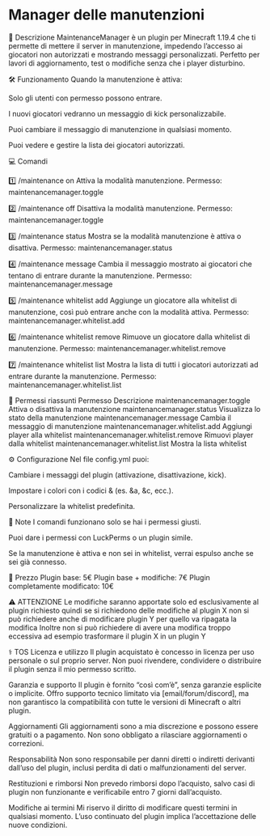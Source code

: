 # Manager delle manutenzioni

📌 Descrizione
MaintenanceManager è un plugin per Minecraft 1.19.4 che ti permette di mettere il server in manutenzione, impedendo l’accesso ai giocatori non autorizzati e mostrando messaggi personalizzati.
Perfetto per lavori di aggiornamento, test o modifiche senza che i player disturbino.

🛠 Funzionamento
Quando la manutenzione è attiva:

Solo gli utenti con permesso possono entrare.

I nuovi giocatori vedranno un messaggio di kick personalizzabile.

Puoi cambiare il messaggio di manutenzione in qualsiasi momento.

Puoi vedere e gestire la lista dei giocatori autorizzati.

💻 Comandi

1️⃣ /maintenance on
Attiva la modalità manutenzione.
Permesso: maintenancemanager.toggle

2️⃣ /maintenance off
Disattiva la modalità manutenzione.
Permesso: maintenancemanager.toggle

3️⃣ /maintenance status
Mostra se la modalità manutenzione è attiva o disattiva.
Permesso: maintenancemanager.status

4️⃣ /maintenance message <testo>
Cambia il messaggio mostrato ai giocatori che tentano di entrare durante la manutenzione.
Permesso: maintenancemanager.message

5️⃣ /maintenance whitelist add <giocatore>
Aggiunge un giocatore alla whitelist di manutenzione, così può entrare anche con la modalità attiva.
Permesso: maintenancemanager.whitelist.add

6️⃣ /maintenance whitelist remove <giocatore>
Rimuove un giocatore dalla whitelist di manutenzione.
Permesso: maintenancemanager.whitelist.remove

7️⃣ /maintenance whitelist list
Mostra la lista di tutti i giocatori autorizzati ad entrare durante la manutenzione.
Permesso: maintenancemanager.whitelist.list

🔑 Permessi riassunti
Permesso	Descrizione
maintenancemanager.toggle	Attiva o disattiva la manutenzione
maintenancemanager.status	Visualizza lo stato della manutenzione
maintenancemanager.message	Cambia il messaggio di manutenzione
maintenancemanager.whitelist.add	Aggiungi player alla whitelist
maintenancemanager.whitelist.remove	Rimuovi player dalla whitelist
maintenancemanager.whitelist.list	Mostra la lista whitelist

⚙ Configurazione
Nel file config.yml puoi:

Cambiare i messaggi del plugin (attivazione, disattivazione, kick).

Impostare i colori con i codici & (es. &a, &c, ecc.).

Personalizzare la whitelist predefinita.

📢 Note
I comandi funzionano solo se hai i permessi giusti.

Puoi dare i permessi con LuckPerms o un plugin simile.

Se la manutenzione è attiva e non sei in whitelist, verrai espulso anche se sei già connesso.

💸 Prezzo
Plugin base: 5€
Plugin base + modifiche: 7€
Plugin completamente modificato: 10€

⚠️ ATTENZIONE
Le modifiche saranno apportate solo ed esclusivamente al plugin richiesto quindi se si richiedono delle modifiche al plugin X non si può richiedere anche di modificare plugin Y per quello va ripagata la modifica
Inoltre  non si può richiedere di avere una modifica troppo eccessiva ad esempio trasformare il plugin X in un plugin Y

⚕️ TOS
Licenza e utilizzo
Il plugin acquistato è concesso in licenza per uso personale o sul proprio server. Non puoi rivendere, condividere o distribuire il plugin senza il mio permesso scritto.

Garanzia e supporto
Il plugin è fornito “così com’è”, senza garanzie esplicite o implicite. Offro supporto tecnico limitato via [email/forum/discord], ma non garantisco la compatibilità con tutte le versioni di Minecraft o altri plugin.

Aggiornamenti
Gli aggiornamenti sono a mia discrezione e possono essere gratuiti o a pagamento. Non sono obbligato a rilasciare aggiornamenti o correzioni.

Responsabilità
Non sono responsabile per danni diretti o indiretti derivanti dall’uso del plugin, inclusi perdita di dati o malfunzionamenti del server.

Restituzioni e rimborsi
Non prevedo rimborsi dopo l’acquisto, salvo casi di plugin non funzionante e verificabile entro 7 giorni dall’acquisto.

Modifiche ai termini
Mi riservo il diritto di modificare questi termini in qualsiasi momento. L’uso continuato del plugin implica l’accettazione delle nuove condizioni.
